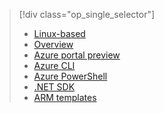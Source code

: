 > [!div class="op_single_selector"]
> * [Linux-based](../articles/hdinsight/hdinsight-hadoop-provision-linux-clusters.md)
> * [Overview](../articles/hdinsight/hdinsight-provision-clusters.md)
> * [Azure portal preview](../articles/hdinsight/hdinsight-hadoop-create-windows-clusters-portal.md)
> * [Azure CLI](../articles/hdinsight/hdinsight-hadoop-create-windows-clusters-cli.md)
> * [Azure PowerShell](../articles/hdinsight/hdinsight-hadoop-create-windows-clusters-powershell.md)
> * [.NET SDK](../articles/hdinsight/hdinsight-hadoop-create-windows-clusters-dotnet-sdk.md)
> * [ARM templates](../articles/hdinsight/hdinsight-hadoop-create-windows-clusters-arm-templates.md)
> 
>